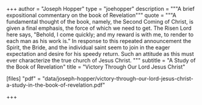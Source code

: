 +++
author = "Joseph Hopper"
type = "joehopper"
description = """A brief expositional commentary on the book of Revelation"""
quote = """A fundamental thought of the book, namely, the Second Coming of Christ, is given a final emphasis, the force of which we need to get. The Risen Lord here says, "Behold, I come quickly; and my reward is with me, to render to each man as his work is." In response to this repeated announcement the Spirit, the Bride, and the individual saint seem to join in the eager expectation and desire for his speedy return. Such an attitude as this must ever characterize the true church of Jesus Christ. """
subtitle = "A Study of the Book of Revelation"
title = "Victory Through Our Lord Jesus Christ"

[files]
"pdf" = "data/joseph-hopper/victory-through-our-lord-jesus-christ-a-study-in-the-book-of-revelation.pdf"

+++